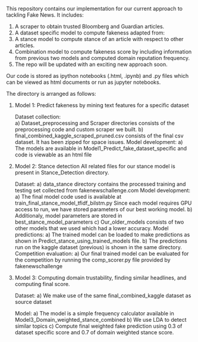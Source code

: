 This repository contains our implementation for our current approach to tackling Fake News. It includes:
1) A scraper to obtain trusted Bloomberg and Guardian articles.
2) A dataset specific model to compute fakeness adapted from: 
3) A stance model to compute stance of an article with respect to other articles.
4) Combination model to compute fakeness score by including information from previous two models and computed domain reputation frequency. 
5) The repo will be updated with an exciting new approach soon. 

Our code is stored as ipython notebooks (.html, .ipynb) and .py files which can be viewed as html documents or run as jupyter notebooks. 

The directory is arranged as follows:

1) Model 1: Predict fakeness by mining text features for a specific dataset
   
   Dataset collection:	
	a) Dataset_preprocessing and Scraper directories consists of the preprocessing code and custom scraper we built.
	b) final_combined_kaggle_scraped_pruned.csv consists of the final csv dataset. It has been zipped for space issues.
   Model development:
	a) The models are available in Model1_Predict_fake_dataset_specific and code is viewable as an html file

2) Model 2: Stance detection
   All related files for our stance model is present in Stance_Detection directory. 
   
   Dataset:
	a) data_stance directory contains the processed training and testing set collected from fakenewschallenge.com
   Model development:
	a) The final model code used is available at train_final_stance_model_tfidf_bilstm.py
	Since each model requires GPU access to run, we have stored parameters of our best working model. 
        b) Additionaly, model parameters are stored in best_stance_model_parameters
        c) Our_older_models consists of two other models that we used which had a lower accuracy. 
   Model predictions:
	a) The trained model can be loaded to make predictions as shown in Predict_stance_using_trained_models file. 
	b) The predictions run on the kaggle dataset (previous) is shown in the same directory. 
   Competition evaluation:
        a) Our final trained model can be evaluated for the competition by running the comp_scorer.py file provided by fakenewschallenge

3) Model 3: Computing domain trustability, finding similar headlines, and computing final score. 

    Dataset:
	a) We make use of the same final_combined_kaggle dataset as source dataset

    Model:
	a) The model is a simple frequency calculator available in Model3_Domain_weighted_stance_combined
        b) We use LDA to detect similar topics 
	c) Compute final weighted fake prediction using 0.3 of dataset specific score and 0.7 of domain weighted stance score.


